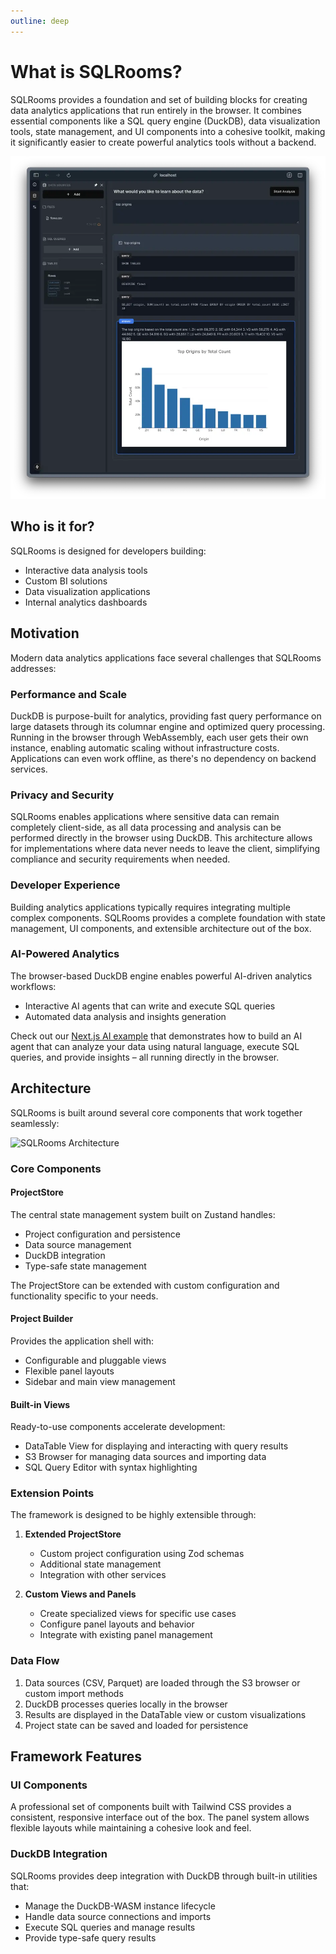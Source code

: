 ```yaml
---
outline: deep
---
```


# What is SQLRooms?

SQLRooms provides a foundation and set of building blocks for creating data analytics applications that run entirely in the browser. It combines essential components like a SQL query engine (DuckDB), data visualization tools, state management, and UI components into a cohesive toolkit, making it significantly easier to create powerful analytics tools without a backend.

![NextJS AI app](assets/nextjs-ai.webp)

## Who is it for?

SQLRooms is designed for developers building:

- Interactive data analysis tools
- Custom BI solutions
- Data visualization applications
- Internal analytics dashboards

## Motivation

Modern data analytics applications face several challenges that SQLRooms addresses:

### Performance and Scale

DuckDB is purpose-built for analytics, providing fast query performance on large datasets through its columnar engine and optimized query processing. Running in the browser through WebAssembly, each user gets their own instance, enabling automatic scaling without infrastructure costs. Applications can even work offline, as there's no dependency on backend services.

### Privacy and Security

SQLRooms enables applications where sensitive data can remain completely client-side, as all data processing and analysis can be performed directly in the browser using DuckDB. This architecture allows for implementations where data never needs to leave the client, simplifying compliance and security requirements when needed.

### Developer Experience

Building analytics applications typically requires integrating multiple complex components. SQLRooms provides a complete foundation with state management, UI components, and extensible architecture out of the box.

### AI-Powered Analytics

The browser-based DuckDB engine enables powerful AI-driven analytics workflows:

- Interactive AI agents that can write and execute SQL queries
- Automated data analysis and insights generation

Check out our [Next.js AI example](/examples/#ai-powered-analytics-next-js) that demonstrates how to build an AI agent that can analyze your data using natural language, execute SQL queries, and provide insights – all running directly in the browser.

## Architecture

SQLRooms is built around several core components that work together seamlessly:

![SQLRooms Architecture](/assets/architecture.svg)

### Core Components

#### ProjectStore

The central state management system built on Zustand handles:

- Project configuration and persistence
- Data source management
- DuckDB integration
- Type-safe state management

The ProjectStore can be extended with custom configuration and functionality specific to your needs.

#### Project Builder

Provides the application shell with:

- Configurable and pluggable views
- Flexible panel layouts
- Sidebar and main view management

#### Built-in Views

Ready-to-use components accelerate development:

- DataTable View for displaying and interacting with query results
- S3 Browser for managing data sources and importing data
- SQL Query Editor with syntax highlighting

### Extension Points

The framework is designed to be highly extensible through:

1. **Extended ProjectStore**

   - Custom project configuration using Zod schemas
   - Additional state management
   - Integration with other services

2. **Custom Views and Panels**
   - Create specialized views for specific use cases
   - Configure panel layouts and behavior
   - Integrate with existing panel management

### Data Flow

1. Data sources (CSV, Parquet) are loaded through the S3 browser or custom import methods
2. DuckDB processes queries locally in the browser
3. Results are displayed in the DataTable view or custom visualizations
4. Project state can be saved and loaded for persistence

## Framework Features

### UI Components

A professional set of components built with Tailwind CSS provides a consistent, responsive interface out of the box. The panel system allows flexible layouts while maintaining a cohesive look and feel.

### DuckDB Integration

SQLRooms provides deep integration with DuckDB through built-in utilities that:

- Manage the DuckDB-WASM instance lifecycle
- Handle data source connections and imports
- Execute SQL queries and manage results
- Provide type-safe query results
